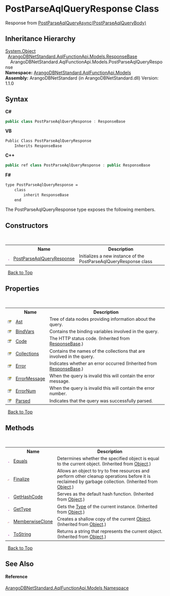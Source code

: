 # PostParseAqlQueryResponse Class
 

Response from <a href="664c4849-5b8f-857e-2abd-0fb526f3456a">PostParseAqlQueryAsync(PostParseAqlQueryBody)</a>


## Inheritance Hierarchy
<a href="https://docs.microsoft.com/dotnet/api/system.object" target="_blank" rel="noopener noreferrer">System.Object</a><br />&nbsp;&nbsp;<a href="1fbe7dd1-a696-f52b-4750-102bf0210603">ArangoDBNetStandard.AqlFunctionApi.Models.ResponseBase</a><br />&nbsp;&nbsp;&nbsp;&nbsp;ArangoDBNetStandard.AqlFunctionApi.Models.PostParseAqlQueryResponse<br />
**Namespace:**&nbsp;<a href="e03acbe1-782e-533e-7ffe-cd51613ed54f">ArangoDBNetStandard.AqlFunctionApi.Models</a><br />**Assembly:**&nbsp;ArangoDBNetStandard (in ArangoDBNetStandard.dll) Version: 1.1.0

## Syntax

**C#**<br />
``` C#
public class PostParseAqlQueryResponse : ResponseBase
```

**VB**<br />
``` VB
Public Class PostParseAqlQueryResponse
	Inherits ResponseBase
```

**C++**<br />
``` C++
public ref class PostParseAqlQueryResponse : public ResponseBase
```

**F#**<br />
``` F#
type PostParseAqlQueryResponse =  
    class
        inherit ResponseBase
    end
```

The PostParseAqlQueryResponse type exposes the following members.


## Constructors
&nbsp;<table><tr><th></th><th>Name</th><th>Description</th></tr><tr><td>![Public method](media/pubmethod.gif "Public method")</td><td><a href="d08718e8-c3d6-2c07-91a2-9a7f13b02c35">PostParseAqlQueryResponse</a></td><td>
Initializes a new instance of the PostParseAqlQueryResponse class</td></tr></table>&nbsp;
<a href="#postparseaqlqueryresponse-class">Back to Top</a>

## Properties
&nbsp;<table><tr><th></th><th>Name</th><th>Description</th></tr><tr><td>![Public property](media/pubproperty.gif "Public property")</td><td><a href="197fe15c-e575-8c1d-b99d-0d489dd07328">Ast</a></td><td>
Tree of data nodes providing information about the query.</td></tr><tr><td>![Public property](media/pubproperty.gif "Public property")</td><td><a href="99ba100b-d928-4805-b308-b27b13586413">BindVars</a></td><td>
Contains the binding variables involved in the query.</td></tr><tr><td>![Public property](media/pubproperty.gif "Public property")</td><td><a href="f984a497-cdde-35a6-8f92-0d1f9df2ce8b">Code</a></td><td>
The HTTP status code.
 (Inherited from <a href="1fbe7dd1-a696-f52b-4750-102bf0210603">ResponseBase</a>.)</td></tr><tr><td>![Public property](media/pubproperty.gif "Public property")</td><td><a href="dd5f37f2-5441-0731-5081-dbe6fbb2fa46">Collections</a></td><td>
Contains the names of the collections that are involved in the query.</td></tr><tr><td>![Public property](media/pubproperty.gif "Public property")</td><td><a href="3baa6c0d-d597-6c7c-46d0-9a25710a7de9">Error</a></td><td>
Indicates whether an error occurred
 (Inherited from <a href="1fbe7dd1-a696-f52b-4750-102bf0210603">ResponseBase</a>.)</td></tr><tr><td>![Public property](media/pubproperty.gif "Public property")</td><td><a href="9246594e-4a80-9bf5-3ade-e0df638c099a">ErrorMessage</a></td><td>
When the query is invalid this will contain the error message.</td></tr><tr><td>![Public property](media/pubproperty.gif "Public property")</td><td><a href="270a0242-648a-0bb4-f00c-1f9e24df67f7">ErrorNum</a></td><td>
When the query is invalid this will contain the error number.</td></tr><tr><td>![Public property](media/pubproperty.gif "Public property")</td><td><a href="eb97eb96-54c0-00a8-9545-44e7738d8e14">Parsed</a></td><td>
Indicates that the query was successfully parsed.</td></tr></table>&nbsp;
<a href="#postparseaqlqueryresponse-class">Back to Top</a>

## Methods
&nbsp;<table><tr><th></th><th>Name</th><th>Description</th></tr><tr><td>![Public method](media/pubmethod.gif "Public method")</td><td><a href="https://docs.microsoft.com/dotnet/api/system.object.equals#system-object-equals(system-object)" target="_blank" rel="noopener noreferrer">Equals</a></td><td>
Determines whether the specified object is equal to the current object.
 (Inherited from <a href="https://docs.microsoft.com/dotnet/api/system.object" target="_blank" rel="noopener noreferrer">Object</a>.)</td></tr><tr><td>![Protected method](media/protmethod.gif "Protected method")</td><td><a href="https://docs.microsoft.com/dotnet/api/system.object.finalize#system-object-finalize" target="_blank" rel="noopener noreferrer">Finalize</a></td><td>
Allows an object to try to free resources and perform other cleanup operations before it is reclaimed by garbage collection.
 (Inherited from <a href="https://docs.microsoft.com/dotnet/api/system.object" target="_blank" rel="noopener noreferrer">Object</a>.)</td></tr><tr><td>![Public method](media/pubmethod.gif "Public method")</td><td><a href="https://docs.microsoft.com/dotnet/api/system.object.gethashcode#system-object-gethashcode" target="_blank" rel="noopener noreferrer">GetHashCode</a></td><td>
Serves as the default hash function.
 (Inherited from <a href="https://docs.microsoft.com/dotnet/api/system.object" target="_blank" rel="noopener noreferrer">Object</a>.)</td></tr><tr><td>![Public method](media/pubmethod.gif "Public method")</td><td><a href="https://docs.microsoft.com/dotnet/api/system.object.gettype#system-object-gettype" target="_blank" rel="noopener noreferrer">GetType</a></td><td>
Gets the <a href="https://docs.microsoft.com/dotnet/api/system.type" target="_blank" rel="noopener noreferrer">Type</a> of the current instance.
 (Inherited from <a href="https://docs.microsoft.com/dotnet/api/system.object" target="_blank" rel="noopener noreferrer">Object</a>.)</td></tr><tr><td>![Protected method](media/protmethod.gif "Protected method")</td><td><a href="https://docs.microsoft.com/dotnet/api/system.object.memberwiseclone#system-object-memberwiseclone" target="_blank" rel="noopener noreferrer">MemberwiseClone</a></td><td>
Creates a shallow copy of the current <a href="https://docs.microsoft.com/dotnet/api/system.object" target="_blank" rel="noopener noreferrer">Object</a>.
 (Inherited from <a href="https://docs.microsoft.com/dotnet/api/system.object" target="_blank" rel="noopener noreferrer">Object</a>.)</td></tr><tr><td>![Public method](media/pubmethod.gif "Public method")</td><td><a href="https://docs.microsoft.com/dotnet/api/system.object.tostring#system-object-tostring" target="_blank" rel="noopener noreferrer">ToString</a></td><td>
Returns a string that represents the current object.
 (Inherited from <a href="https://docs.microsoft.com/dotnet/api/system.object" target="_blank" rel="noopener noreferrer">Object</a>.)</td></tr></table>&nbsp;
<a href="#postparseaqlqueryresponse-class">Back to Top</a>

## See Also


#### Reference
<a href="e03acbe1-782e-533e-7ffe-cd51613ed54f">ArangoDBNetStandard.AqlFunctionApi.Models Namespace</a><br />